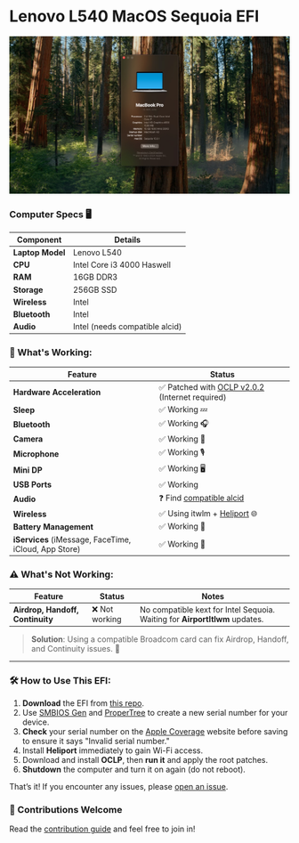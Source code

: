 # Lenovo L540 MacOS Sequoia EFI

![My Wallpaper Screenshot](./SCR-20241008-mthj.jpeg) <!-- Replace with the actual path to your screenshot -->

### Computer Specs 🖥️
| Component         | Details                          |
|-------------------|----------------------------------|
| **Laptop Model**   | Lenovo L540                     |
| **CPU**            | Intel Core i3 4000 Haswell      |
| **RAM**            | 16GB DDR3                       |
| **Storage**        | 256GB SSD                       |
| **Wireless**       | Intel                           |
| **Bluetooth**      | Intel                           |
| **Audio**          | Intel (needs compatible alcid)  |

### 🌟 What's Working:
| Feature                      | Status         |
|------------------------------|----------------|
| **Hardware Acceleration**     | ✅ Patched with [OCLP v2.0.2](https://github.com/dortania/OpenCore-Legacy-Patcher/releases) (Internet required) |
| **Sleep**                     | ✅ Working 💤 |
| **Bluetooth**                 | ✅ Working 🎧 |
| **Camera**                    | ✅ Working 📸 |
| **Microphone**                | ✅ Working 🎙️ |
| **Mini DP**                | ✅ Working 🖥️ |
| **USB Ports**                | ✅ Working  |
| **Audio**                     | ❓ Find [compatible alcid](https://dortania.github.io/OpenCore-Post-Install/universal/audio.html) |
| **Wireless**                  | ✅ Using itwlm + [Heliport](https://github.com/OpenIntelWireless/HeliPort) 🌐 |
| **Battery Management**        | ✅ Working 🔋 |
| **iServices** (iMessage, FaceTime, iCloud, App Store) | ✅ Working 💬 |

### ⚠️ What's Not Working:
| Feature                      | Status         | Notes               |
|------------------------------|----------------|---------------------|
| **Airdrop, Handoff, Continuity** | ❌ Not working | No compatible kext for Intel Sequoia. Waiting for **AirportItlwm** updates. |
  
> **Solution**: Using a compatible Broadcom card can fix Airdrop, Handoff, and Continuity issues. 🔧

---

### 🛠️ How to Use This EFI:
1. **Download** the EFI from [this repo](https://github.com/your-repo-link).
2. Use [SMBIOS Gen](https://github.com/corpnewt/GenSMBIOS) and [ProperTree](https://github.com/corpnewt/ProperTree) to create a new serial number for your device.
3. **Check** your serial number on the [Apple Coverage](https://checkcoverage.apple.com) website before saving to ensure it says "Invalid serial number."
4. Install **Heliport** immediately to gain Wi-Fi access.
5. Download and install **OCLP**, then **run it** and apply the root patches.
6. **Shutdown** the computer and turn it on again (do not reboot).

That’s it! If you encounter any issues, please [open an issue](https://github.com/your-repo-link/issues).

### 💪 Contributions Welcome
Read the [contribution guide](https://github.com/your-repo-link/contributing) and feel free to join in!
